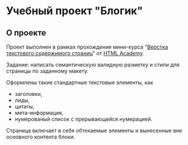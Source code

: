 # Учебный проект "Блогик"

## О проекте

Проект выполнен в рамках прохождения мини-курса "[Верстка текстового содержимого страниц](https://htmlacademy.ru/skills/text-layout)" от [HTML Academy](https://htmlacademy.ru/). 

Задание: написать семантическую валидную разметку и стили для страницы по заданному макету.

Оформлены такие стандартные текстовые элементы, как 
- заголовки, 
- лиды, 
- цитаты, 
- мета-информация,
- нумерованый список с прерывающейся нумерацией.

Страница включает в себя обтекаемые элементы и вынесенные вне основного контента блоки.
